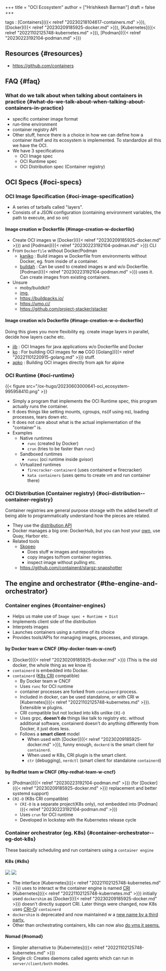 +++
title = "OCI Ecosystem"
author = ["Hrishikesh Barman"]
draft = false
+++

tags
: [Containers]({{< relref "20230218104617-containers.md" >}}), [Docker]({{< relref "20230209185925-docker.md" >}}), [Kubernetes]({{< relref "20221102125748-kubernetes.md" >}}), [Podman]({{< relref "20230223192104-podman.md" >}})


## Resources {#resources}

-   <https://github.com/containers>


## FAQ {#faq}


### What do we talk about when talking about containers in practice {#what-do-we-talk-about-when-talking-about-containers-in-practice}

-   specific container image format
-   run-time environment
-   container registry API
-   Other stuff, hence there is a choice in how we can define how a container itself and its ecosystem is implemented. To standardize all this we have the OCI.
-   We have 3 specifications
    -   OCI Image spec
    -   OCI Runtime spec
    -   OCI Distribution spec (Container registry)


## OCI Specs {#oci-specs}


### OCI Image Specification {#oci-image-specification}

-   A series of tarballs called "layers".
-   Consists of a JSON configuration (containing environment variables, the path to execute, and so on)


#### Image creation w Dockerfile {#image-creation-w-dockerfile}

-   Create OCI images w [Docker]({{< relref "20230209185925-docker.md" >}}) and [Podman]({{< relref "20230223192104-podman.md" >}}) CLI
-   From `Dockerfile` without Docker/Podman
    -   [kaniko](https://github.com/GoogleContainerTools/kaniko) : Build images w Dockerfile from environments without Docker, eg. from inside of a container.
    -   [buildah](https://github.com/containers/buildah) : Can be used to created images w and w/o Dockerfile. [Podman]({{< relref "20230223192104-podman.md" >}}) uses it. Can create images from existing containers.
-   Unsure
    -   moby/buildkit?
    -   [img](https://github.com/genuinetools/img),
    -   <https://buildpacks.io/>
    -   <https://umo.ci/>
    -   <https://github.com/project-stacker/stacker>


#### Image creation w/o Dockerfile {#image-creation-w-o-dockerfile}

Doing this gives you more flexibility eg. create image layers in parallel, decide how layers cache etc.

-   [jib](https://github.com/GoogleContainerTools/jib) : OCI Images for java applications w/o Dockerfile and Docker
-   [ko](https://ko.build/) : For building OCI images for **no** CGO [Golang]({{< relref "20221101220915-golang.md" >}}) stuff.
-   [apko](https://github.com/chainguard-dev/apko) : Building OCI images directly from apk for alpine


### OCI Runtime {#oci-runtime}

{{< figure src="/ox-hugo/20230603000641-oci_ecosystem-995958410.png" >}}

-   Simply a program that implements the OCI Runtime spec, this program actually runs the container.
-   It does things like setting mounts, cgroups, ns(if using ns), loading processes, tears down etc.
-   It does not care about what is the actual implementation of the "container" is.
-   Examples
    -   Native runtimes
        -   `runc` (created by Docker)
        -   `crun` (tries to be faster than `runc`)
    -   Sandboxed runtimes
        -   `runsc` (oci runtime inside gvisor)
    -   Virtualized runtimes
        -   `firecracker-containerd` (uses containerd w firecracker)
        -   `kata containers` (uses qemu to create vm and run container there)


### OCI Distribution (Container registry) {#oci-distribution--container-registry}

Container registries are general purpose storage with the added benefit of being able to programmatically understand how the pieces are related.

-   They use the [distribution API](https://github.com/opencontainers/distribution-spec/blob/main/spec.md#api)
-   Docker manages a big one: DockerHub, but you can host your [own](https://github.com/NicolasT/static-container-registry), use Quay, Harbor etc.
-   Related tools
    -   [Skopeo](https://github.com/containers/skopeo)
        -   Does stuff w images and repositories
        -   copy images to/from container registries.
        -   inspect image without pulling etc.
    -   <https://github.com/containerd/stargz-snapshotter>


## The engine and orchestrator {#the-engine-and-orchestrator}


### Container engines {#container-engines}

-   Helps us make use of `Image spec + Runtime + Dist`
-   Implements client side of the distribution
-   Interprets images
-   Launches containers using a runtime of its choice
-   Provides tools/APIs for managing images, processes, and storage.


#### by Docker team w CNCF {#by-docker-team-w-cncf}

-   [Docker]({{< relref "20230209185925-docker.md" >}}) (This is the old docker, the whole thing as we know it)
-   `containerd` is embedded into Docker.
-   `containerd` ([K8s CRI](https://kubernetes.io/docs/concepts/architecture/cri/) compatible)
    -   By Docker team w CNCF
    -   Uses `runc` for OCI runtime
    -   container processes are forked from `containerd` process.
    -   Included in docker, can be used standalone, or with CRI w [Kubernetes]({{< relref "20221102125748-kubernetes.md" >}}). Extensible w plugins.
    -   CRI compatible but not locked into k8s unlike `CRI-O`
    -   Uses grpc, **doesn't do** things like talk to registry etc. without additional software, containerd doesn't do anything differently from Docker, it just does less.
    -   Follows a **smart client** model
        -   When used with [Docker]({{< relref "20230209185925-docker.md" >}}), funny enough, `dockerd` is the smart client for `containerd`.
        -   When used w K8s, CRI plugin is the smart client.
        -   `ctr` (debugging), `nerdctl` (smart client for standalone `containerd`)


#### by RedHat team w CNCF {#by-redhat-team-w-cncf}

-   [Podman]({{< relref "20230223192104-podman.md" >}}) (for [Docker]({{< relref "20230209185925-docker.md" >}}) replacement and better systemd support)
-   `CRI-O` (K8s CRI compatible)
    -   `CRI-O` is a separate project(K8s only), not embedded into [Podman]({{< relref "20230223192104-podman.md" >}})
    -   Uses `crun` for OCI runtime
    -   Developed in lockstep with the Kubernetes release cycle


### Container orchestrator (eg. K8s) {#container-orchestrator--eg-dot-k8s}

These basically scheduling and run containers using a `container engine`


#### K8s {#k8s}

![](/ox-hugo/20230603000641-oci_ecosystem-443736665.png)
![](/ox-hugo/20221102125748-kubernetes-1712265804.png)

-   The interface [Kubernetes]({{< relref "20221102125748-kubernetes.md" >}}) uses to interact w the container engine is named [CRI](https://kubernetes.io/docs/concepts/architecture/cri/)
-   [Kubernetes]({{< relref "20221102125748-kubernetes.md" >}}) initially used `dockershim` as [Docker]({{< relref "20230209185925-docker.md" >}}) doesn't directly support CRI. Later things were changed, now K8s uses [CRI-O](https://cri-o.io/)/ `containerd`
-   `dockershim` is deprecated and now maintained w a [new name by a third party.](https://www.mirantis.com/blog/mirantis-to-take-over-support-of-kubernetes-dockershim-2/)
-   Other than orchestrating containers, k8s can now also [do vms it seems.](https://kubevirt.io/)


#### Nomad {#nomad}

-   Simpler alternative to [Kubernetes]({{< relref "20221102125748-kubernetes.md" >}})
-   Single cli: Creates daemons called agents which can run in `server/client/both` modes.
